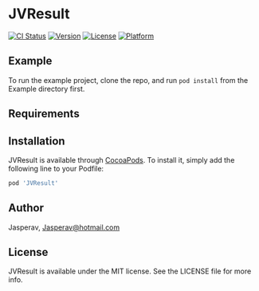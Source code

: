 # JVResult

[![CI Status](https://img.shields.io/travis/Jasperav/JVResult.svg?style=flat)](https://travis-ci.org/Jasperav/JVResult)
[![Version](https://img.shields.io/cocoapods/v/JVResult.svg?style=flat)](https://cocoapods.org/pods/JVResult)
[![License](https://img.shields.io/cocoapods/l/JVResult.svg?style=flat)](https://cocoapods.org/pods/JVResult)
[![Platform](https://img.shields.io/cocoapods/p/JVResult.svg?style=flat)](https://cocoapods.org/pods/JVResult)

## Example

To run the example project, clone the repo, and run `pod install` from the Example directory first.

## Requirements

## Installation

JVResult is available through [CocoaPods](https://cocoapods.org). To install
it, simply add the following line to your Podfile:

```ruby
pod 'JVResult'
```

## Author

Jasperav, Jasperav@hotmail.com

## License

JVResult is available under the MIT license. See the LICENSE file for more info.
